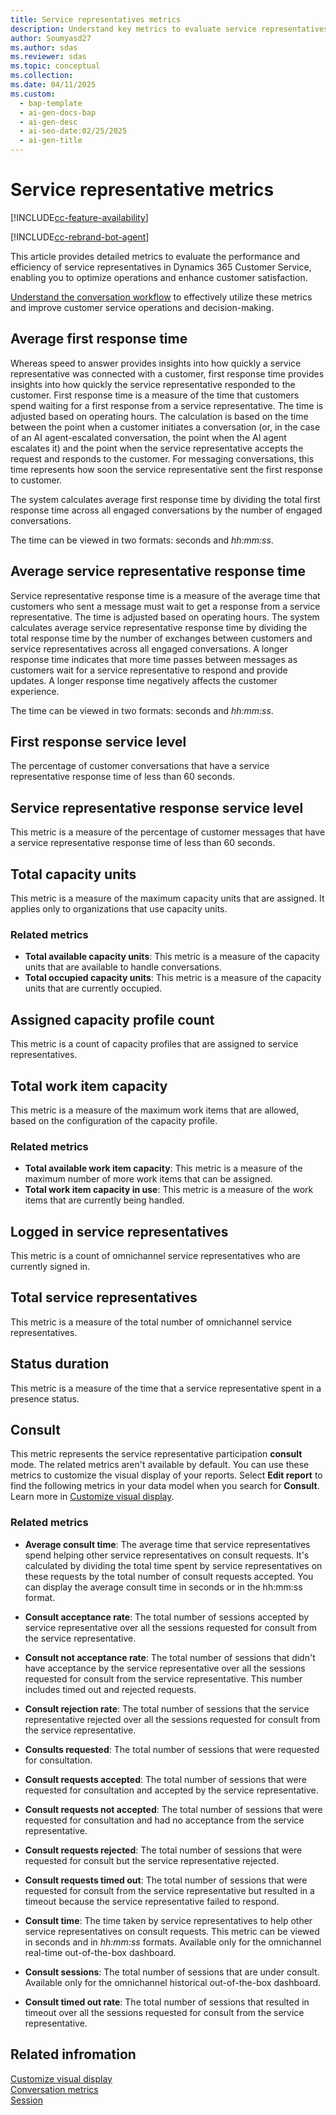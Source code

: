 ```yaml
---
title: Service representatives metrics
description: Understand key metrics to evaluate service representatives' performance, optimize operations, and enhance customer satisfaction in customer service.
author: Soumyasd27
ms.author: sdas
ms.reviewer: sdas
ms.topic: conceptual
ms.collection:
ms.date: 04/11/2025
ms.custom:
  - bap-template
  - ai-gen-docs-bap
  - ai-gen-desc
  - ai-seo-date:02/25/2025
  - ai-gen-title
---
```


# Service representative metrics

[!INCLUDE[cc-feature-availability](../../includes/cc-feature-availability.md)]

[!INCLUDE[cc-rebrand-bot-agent](../../includes/cc-rebrand-bot-agent.md)]

This article provides detailed metrics to evaluate the performance and efficiency of service representatives in Dynamics 365 Customer Service, enabling you to optimize operations and enhance customer satisfaction.

[Understand the conversation workflow](overview-analytics-data-model.md#understand-the-conversation-workflow) to effectively utilize these metrics and improve customer service operations and decision-making.

## Average first response time

Whereas speed to answer provides insights into how quickly a service representative was connected with a customer, first response time provides insights into how quickly the service representative responded to the customer. First response time is a measure of the time that customers spend waiting for a first response from a service representative. The time is adjusted based on operating hours. The calculation is based on the time between the point when a customer initiates a conversation (or, in the case of an AI agent-escalated conversation, the point when the AI agent escalates it) and the point when the service representative accepts the request and responds to the customer. For messaging conversations, this time represents how soon the service representative sent the first response to customer.

The system calculates average first response time by dividing the total first response time across all engaged conversations by the number of engaged conversations.

The time can be viewed in two formats: seconds and *hh:mm:ss*.

## Average service representative response time

Service representative response time is a measure of the average time that customers who sent a message must wait to get a response from a service representative. The time is adjusted based on operating hours. The system calculates average service representative response time by dividing the total response time by the number of exchanges between customers and service representatives across all engaged conversations. A longer response time indicates that more time passes between messages as customers wait for a service representative to respond and provide updates. A longer response time negatively affects the customer experience.

The time can be viewed in two formats: seconds and *hh:mm:ss*.

## First response service level

The percentage of customer conversations that have a service representative response time of less than 60 seconds.

## Service representative response service level

This metric is a measure of the percentage of customer messages that have a service representative response time of less than 60 seconds.

## Total capacity units

This metric is a measure of the maximum capacity units that are assigned. It applies only to organizations that use capacity units.

### Related metrics

- **Total available capacity units**: This metric is a measure of the capacity units that are available to handle conversations.
- **Total occupied capacity units**: This metric is a measure of the capacity units that are currently occupied.

## Assigned capacity profile count

This metric is a count of capacity profiles that are assigned to service representatives. 

## Total work item capacity

This metric is a measure of the maximum work items that are allowed, based on the configuration of the capacity profile.

### Related metrics

- **Total available work item capacity**: This metric is a measure of the maximum number of more work items that can be assigned.
- **Total work item capacity in use**: This metric is a measure of the work items that are currently being handled.

## Logged in service representatives

This metric is a count of omnichannel service representatives who are currently signed in.

## Total service representatives

This metric is a measure of the total number of omnichannel service representatives.

## Status duration

This metric is a measure of the time that a service representative spent in a presence status.

## Consult

This metric represents the service representative participation **consult** mode. The related metrics aren't available by default. You can use these metrics to customize the visual display of your reports. Select **Edit report** to find the following metrics in your data model when you search for **Consult**. Learn more in [Customize visual display](customize-reports.md#customize-visual-display).

### Related metrics

- **Average consult time**: The average time that service representatives spend helping other service representatives on consult requests. It's calculated by dividing the total time spent by service representatives on these requests by the total number of consult requests accepted. You can display the average consult time in seconds or in the hh:mm:ss format.

- **Consult acceptance rate**: The total number of sessions accepted by service representative over all the sessions requested for consult from the service representative.

- **Consult not acceptance rate**: The total number of sessions that didn't have acceptance by the service representative over all the sessions requested for consult from the service representative. This number includes timed out and rejected requests.  

- **Consult rejection rate**: The total number of sessions that the service representative rejected over all the sessions requested for consult from the service representative.

- **Consults requested**: The total number of sessions that were requested for consultation.

- **Consult requests accepted**: The total number of sessions that were requested for consultation and accepted by the service representative.

- **Consult requests not accepted**: The total number of sessions that were requested for consultation and had no acceptance from the service representative.

- **Consult requests rejected**: The total number of sessions that were requested for consult but the service representative rejected. 

- **Consult requests timed out**: The total number of sessions that were requested for consult from the service representative but resulted in a timeout because the service representative failed to respond.

- **Consult time**: The time taken by service representatives to help other service representatives on consult requests. This metric can be viewed in seconds and in *hh:mm:ss* formats. Available only for the omnichannel real-time out-of-the-box dashboard.

- **Consult sessions**: The total number of sessions that are under consult. Available only for the omnichannel historical out-of-the-box dashboard.

- **Consult timed out rate**: The total number of sessions that resulted in timeout over all the sessions requested for consult from the service representative.

## Related infromation

[Customize visual display](customize-reports.md#customize-visual-display)  
[Conversation metrics](oc-metrics-dimensions.md#conversation-metrics)  
[Session](session-metrics.md#session)


